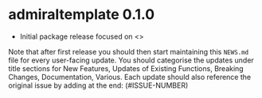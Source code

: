 # admiraltemplate 0.1.0

- Initial package release focused on <<ADD INITIAL SCOPE>>

Note that after first release you should then start maintaining this `NEWS.md` file for every user-facing update.
You should categorise the updates under title sections for New Features, Updates of Existing Functions,
Breaking Changes, Documentation, Various.
Each update should also reference the original issue by adding at the end: (#ISSUE-NUMBER)
